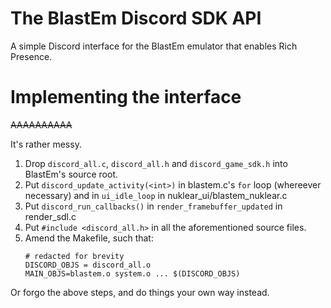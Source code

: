 # The BlastEm Discord SDK API
A simple Discord interface for the BlastEm emulator that enables Rich Presence.
# Implementing the interface
~~AAAAAAAAAA~~

It's rather messy.
  1. Drop `discord_all.c`, `discord_all.h` and `discord_game_sdk.h` into BlastEm's source root.
  2. Put `discord_update_activity(<int>)` in blastem.c's `for` loop (whereever necessary) and in `ui_idle_loop` in nuklear_ui/blastem_nuklear.c
  3. Put `discord_run_callbacks()` in `render_framebuffer_updated` in render_sdl.c
  4. Put `#include <discord_all.h>` in all the aforementioned source files.
  5. Amend the Makefile, such that:
      ``` make
      # redacted for brevity
      DISCORD_OBJS = discord_all.o
      MAIN_OBJS=blastem.o system.o ... $(DISCORD_OBJS)
      ```
Or forgo the above steps, and do things your own way instead.
